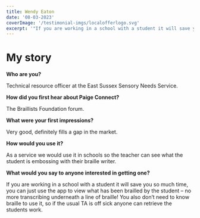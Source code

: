```yaml
---
title: Wendy Eaton
date: '08-03-2023'
coverImage: '/testimonial-imgs/localofferlogo.svg'
excerpt: '"If you are working in a school with a student it will save you so much time, you can just use the app to read what has been brailled in print – no more transcribing underneath a line of braille!"'
---
```

# My story

**Who are you?**

Technical resource officer at the East Sussex Sensory Needs Service.

**How did you first hear about Paige Connect?**

The Braillists Foundation forum.

**What were your first impressions?**

Very good, definitely fills a gap in the market.

**How would you use it?**

As a service we would use it in schools so the teacher can see what the student is embossing with their braille writer.

**What would you say to anyone interested in getting one?**

If you are working in a school with a student it will save you so much time, you can just use the app to view what has been brailled by the student – no more transcribing underneath a line of braille! You also don’t need to know braille to use it, so if the usual TA is off sick anyone can retrieve the students work.